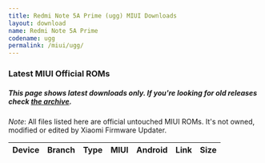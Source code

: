 ```yaml
---
title: Redmi Note 5A Prime (ugg) MIUI Downloads
layout: download
name: Redmi Note 5A Prime
codename: ugg
permalink: /miui/ugg/
---
```

### Latest MIUI Official ROMs
##### This page shows latest downloads only. If you're looking for old releases check [the archive](/archive/miui/ugg/).
*Note*: All files listed here are official untouched MIUI ROMs. It's not owned, modified or edited by Xiaomi Firmware Updater.

<div class="table-responsive-md" id="table-wrapper">
<table id="miui" class="compact table table-striped table-hover table-sm">
    <thead class="thead-dark">
        <tr>
            <th>Device</th>
            <th>Branch</th>
            <th>Type</th>
            <th>MIUI</th>
            <th>Android</th>
            <th>Link</th>
            <th>Size</th>
        </tr>
    </thead>
    <script>loadMiuiDownloads('ugg')</script>
</table>
</div>

